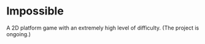 # Impossible
 A 2D platform game with an extremely high level of difficulty.
(The project is ongoing.)
